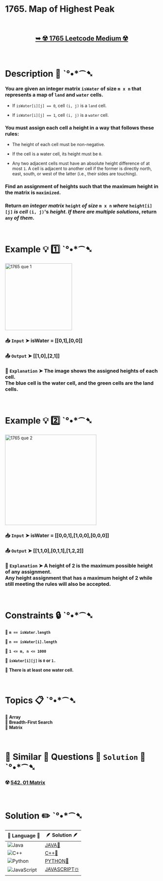 # 1765. Map of Highest Peak

</br>

<h2 align="center"> 

<a href="https://leetcode.com/problems/map-of-highest-peak/description/?envType=daily-question&envId=2025-01-22"><strong>➥ ☢️ 1765 Leetcode Medium ☢️ </strong></a>
</h2>

</br>

# Description 📜 ˋ°•*⁀➷

### You are given an integer matrix `isWater` of size `m x n` that represents a map of `land` and `water` cells.

- If `isWater[i][j] == 0`, cell `(i, j)` is a `land` cell.

- If `isWater[i][j] == 1`, cell `(i, j)` is a `water` cell.

### You must assign each cell a height in a way that follows these rules:

- The height of each cell must be non-negative.

- If the cell is a water cell, its height must be `0`.

- Any two adjacent cells must have an absolute height difference of at most `1`. A cell is adjacent to another cell if the former is directly north, east, south, or west of the latter (i.e., their sides are touching).

### Find an assignment of heights such that the maximum height in the matrix is `maximized`.

### Return *an integer matrix* `height` *of size* `m x n` *where* `height[i][j]` *is cell* `(i, j)`'s *height. If there are multiple solutions*, return `any` *of them*.

</br>

# Example 💡 1️⃣ ˋ°•*⁀➷

<img width="220px" height="219px" alt="1765 que 1" src="https://github.com/user-attachments/assets/f6de631a-c66b-4143-b7d8-2224c92f55ef" />

  ### 📥 `Input`  ➤ isWater = [[0,1],[0,0]]

  ### 📤 `Output`  ➤ [[1,0],[2,1]]

  ### 🔦 `Explanation`  ➤ The image shows the assigned heights of each cell.</br> The blue cell is the water cell, and the green cells are the land cells.

</br>

# Example 💡 2️⃣ ˋ°•*⁀➷

<img width="300px" height="296px" alt="1765 que 2" src="https://github.com/user-attachments/assets/d8c150e1-e932-4047-8bdd-781d56348724" />

  ### 📥 `Input` ➤ isWater = [[0,0,1],[1,0,0],[0,0,0]]

  ### 📤 `Output`  ➤ [[1,1,0],[0,1,1],[1,2,2]]

  ### 🔦 `Explanation` ➤ A height of 2 is the maximum possible height of any assignment.</br> Any height assignment that has a maximum height of 2 while still meeting the rules will also be accepted.

</br>

# Constraints 🔒 ˋ°•*⁀➷

🔹 **`m == isWater.length`** </br>

🔹 **`n == isWater[i].length`** </br>

🔹 **`1 <= m, n <= 1000`** </br>

🔹 **`isWater[i][j]` is `0` or `1.`** </br>

🔹 **There is at least one water cell.** </br>

</br>

# Topics 📋 ˋ°•*⁀➷

🔸 **Array**  </br>
🔸 **Breadth-First Search**  </br>
🔸 **Matrix**  </br>

</br>

# 🌯 Similar 🍲 Questions 🍜 `Solution` 🍱 ˋ°•*⁀➷

### ☢️ [542. 01 Matrix](https://github.com/Prakhar-002/LEETCODE/tree/main/%F0%9F%8E%AD%20LEVEL%20wise%20que%20with%20solution%20%F0%9F%8E%AF/%E2%98%A2%EF%B8%8F%20Medium%20%E2%98%A2%EF%B8%8F/%E2%98%A2%EF%B8%8F%20Medium%20542.%2001%20Matrix%20%E2%98%83%EF%B8%8F%20%F0%9F%8D%81%20%F0%9F%8D%B0%20%F0%9F%8E%B2) </br>

</br>

# Solution ✏️ ˋ°•*⁀➷

| 📒 Language 📒  | 🪶 Solution 🪶 |
| ------------- | ------------- |
|  ![Java](https://img.shields.io/badge/java-%23ED8B00.svg?style=for-the-badge&logo=openjdk&logoColor=white)  | [JAVA🍁](https://github.com/Prakhar-002/LEETCODE/blob/main/%F0%9F%8D%84%20Daily%20Challenge%202025%20%F0%9F%8D%B3/%F0%9F%94%AC%20Examine%20Thoroughly%20%F0%9F%A7%AC/01%20Jan%20%F0%9F%AA%BC/22%20-%2001%20-%202025%20---%201765.%20Map%20of%20Highest%20Peak%20%E2%98%83%EF%B8%8F%20%F0%9F%8D%81%20%F0%9F%8D%B0%20%F0%9F%8E%B2/%F0%9F%8D%81JAVA%20-%201765.%20Map%20of%20Highest%20Peak.java) |
|  ![C++](https://img.shields.io/badge/c++-%2300599C.svg?style=for-the-badge&logo=c%2B%2B&logoColor=white)  | [C++🎲](https://github.com/Prakhar-002/LEETCODE/blob/main/%F0%9F%8D%84%20Daily%20Challenge%202025%20%F0%9F%8D%B3/%F0%9F%94%AC%20Examine%20Thoroughly%20%F0%9F%A7%AC/01%20Jan%20%F0%9F%AA%BC/22%20-%2001%20-%202025%20---%201765.%20Map%20of%20Highest%20Peak%20%E2%98%83%EF%B8%8F%20%F0%9F%8D%81%20%F0%9F%8D%B0%20%F0%9F%8E%B2/%F0%9F%8E%B2CPP%20-%201765.%20Map%20of%20Highest%20Peak.cpp)  |
|  ![Python](https://img.shields.io/badge/python-3670A0?style=for-the-badge&logo=python&logoColor=ffdd54)    | [PYTHON🍰](https://github.com/Prakhar-002/LEETCODE/blob/main/%F0%9F%8D%84%20Daily%20Challenge%202025%20%F0%9F%8D%B3/%F0%9F%94%AC%20Examine%20Thoroughly%20%F0%9F%A7%AC/01%20Jan%20%F0%9F%AA%BC/22%20-%2001%20-%202025%20---%201765.%20Map%20of%20Highest%20Peak%20%E2%98%83%EF%B8%8F%20%F0%9F%8D%81%20%F0%9F%8D%B0%20%F0%9F%8E%B2/%F0%9F%8D%B0PYTHON%20-%201765.%20Map%20of%20Highest%20Peak.py) |
| ![JavaScript](https://img.shields.io/badge/javascript-%23323330.svg?style=for-the-badge&logo=javascript&logoColor=%23F7DF1E)   | [JAVASCRIPT☃️](https://github.com/Prakhar-002/LEETCODE/blob/main/%F0%9F%8D%84%20Daily%20Challenge%202025%20%F0%9F%8D%B3/%F0%9F%94%AC%20Examine%20Thoroughly%20%F0%9F%A7%AC/01%20Jan%20%F0%9F%AA%BC/22%20-%2001%20-%202025%20---%201765.%20Map%20of%20Highest%20Peak%20%E2%98%83%EF%B8%8F%20%F0%9F%8D%81%20%F0%9F%8D%B0%20%F0%9F%8E%B2/%E2%98%83%EF%B8%8FJAVASCRIPT%20-%201765.%20Map%20of%20Highest%20Peak.js) |